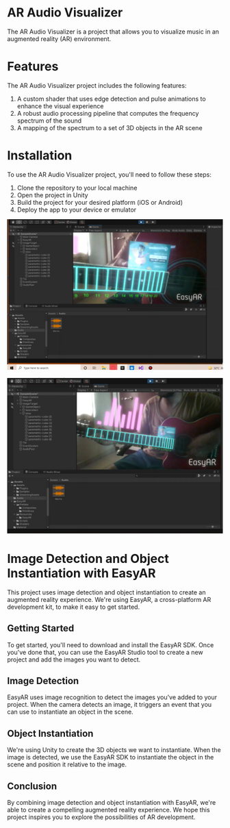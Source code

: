 # AR Audio Visualizer
The AR Audio Visualizer is a project that allows you to visualize music in an augmented reality (AR) environment.

# Features
The AR Audio Visualizer project includes the following features:

1. A custom shader that uses edge detection and pulse animations to enhance the visual experience
2. A robust audio processing pipeline that computes the frequency spectrum of the sound
3. A mapping of the spectrum to a set of 3D objects in the AR scene

# Installation
To use the AR Audio Visualizer project, you'll need to follow these steps:

1. Clone the repository to your local machine
2. Open the project in Unity
3. Build the project for your desired platform (iOS or Android)
4. Deploy the app to your device or emulator

![Alt text](/images/Test1.png "Image Detection")


![Alt text](/images/Test2.png "Audio Visualization")

# Image Detection and Object Instantiation with EasyAR
This project uses image detection and object instantiation to create an augmented reality experience. We're using EasyAR, a cross-platform AR development kit, to make it easy to get started.

## Getting Started
To get started, you'll need to download and install the EasyAR SDK. Once you've done that, you can use the EasyAR Studio tool to create a new project and add the images you want to detect.

## Image Detection
EasyAR uses image recognition to detect the images you've added to your project. When the camera detects an image, it triggers an event that you can use to instantiate an object in the scene.

## Object Instantiation
We're using Unity to create the 3D objects we want to instantiate. When the image is detected, we use the EasyAR SDK to instantiate the object in the scene and position it relative to the image.

## Conclusion
By combining image detection and object instantiation with EasyAR, we're able to create a compelling augmented reality experience. We hope this project inspires you to explore the possibilities of AR development.




